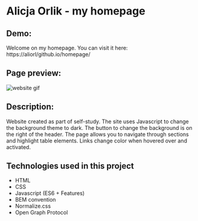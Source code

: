 # Alicja Orlik - my homepage

## Demo:

Welcome on my homepage. You can visit it here: https://aliorl/github.io/homepage/

## Page preview:

![website gif](https://media.giphy.com/media/9mmG9SaLwCuJw4jbmE/giphy.gif)

## Description:

Website created as part of self-study. The site uses Javascript to change the background theme to dark. The button to change the background is on the right of the header. The page allows you to navigate through sections and highlight table elements. Links change color when hovered over and activated.

## Technologies used in this project

- HTML
- CSS
- Javascript (ES6 + Features)
- BEM convention
- Normalize.css
- Open Graph Protocol
